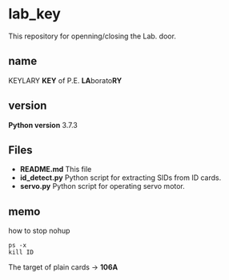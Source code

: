# lab_key
This repository for openning/closing the Lab. door.

## name
KEYLARY
**KEY** of P.E. **LA**borato**RY**

## version
**Python version** 3.7.3

## Files
- **README.md** This file
- **id_detect.py** Python script for extracting SIDs from ID cards.
- **servo.py** Python script for operating servo motor.

## memo
how to stop nohup
```
ps -x
kill ID
```

The target of plain cards -> **106A**

